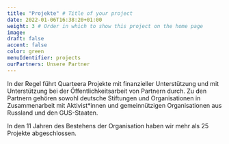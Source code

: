 ```yaml
---
title: "Projekte" # Title of your project
date: 2022-01-06T16:38:20+01:00
weight: 3 # Order in which to show this project on the home page
image:
draft: false
accent: false
color: green
menuIdentifier: projects
ourPartners: Unsere Partner
---
```


In der Regel führt Quarteera Projekte mit finanzieller Unterstützung und mit Unterstützung bei der Öffentlichkeitsarbeit von Partnern durch. Zu den Partnern gehören sowohl deutsche Stiftungen und Organisationen in Zusammenarbeit mit Aktivist*innen und gemeinnützigen Organisationen aus Russland und den GUS-Staaten.

In den 11 Jahren des Bestehens der Organisation haben wir mehr als 25 Projekte abgeschlossen.
